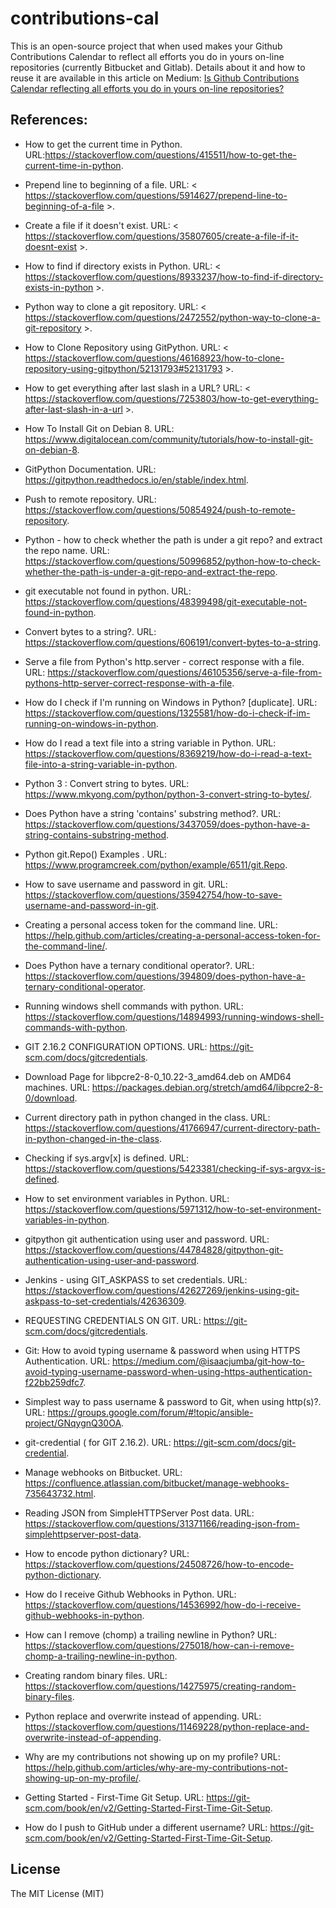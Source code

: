 # contributions-cal

This is an open-source project that when used makes your Github Contributions Calendar to reflect all efforts you do in yours on-line repositories (currently Bitbucket and Gitlab). Details about it and how to reuse it are available in this article on Medium: [Is Github Contributions Calendar reflecting all efforts you do in yours on-line repositories?](https://medium.com/@flauberjp/is-github-contributions-calendar-reflecting-all-efforts-you-do-in-your-on-line-repositories-1550f7961278)



## References:
* How to get the current time in Python. URL:<https://stackoverflow.com/questions/415511/how-to-get-the-current-time-in-python>.

* Prepend line to beginning of a file. URL: < https://stackoverflow.com/questions/5914627/prepend-line-to-beginning-of-a-file >.

* Create a file if it doesn't exist. URL: < https://stackoverflow.com/questions/35807605/create-a-file-if-it-doesnt-exist >.

* How to find if directory exists in Python. URL: < https://stackoverflow.com/questions/8933237/how-to-find-if-directory-exists-in-python >.

* Python way to clone a git repository. URL: < https://stackoverflow.com/questions/2472552/python-way-to-clone-a-git-repository >. 

* How to Clone Repository using GitPython. URL: < https://stackoverflow.com/questions/46168923/how-to-clone-repository-using-gitpython/52131793#52131793 >.

* How to get everything after last slash in a URL? URL: < https://stackoverflow.com/questions/7253803/how-to-get-everything-after-last-slash-in-a-url >.

* How To Install Git on Debian 8. URL: <https://www.digitalocean.com/community/tutorials/how-to-install-git-on-debian-8>.

* GitPython Documentation. URL: <https://gitpython.readthedocs.io/en/stable/index.html>.

* Push to remote repository. URL: <https://stackoverflow.com/questions/50854924/push-to-remote-repository>.

* Python - how to check whether the path is under a git repo? and extract the repo name. URL: <https://stackoverflow.com/questions/50996852/python-how-to-check-whether-the-path-is-under-a-git-repo-and-extract-the-repo>.

* git executable not found in python. URL: <https://stackoverflow.com/questions/48399498/git-executable-not-found-in-python>.

* Convert bytes to a string?. URL: <https://stackoverflow.com/questions/606191/convert-bytes-to-a-string>.

* Serve a file from Python's http.server - correct response with a file. URL: <https://stackoverflow.com/questions/46105356/serve-a-file-from-pythons-http-server-correct-response-with-a-file>.

* How do I check if I'm running on Windows in Python? [duplicate]. URL: <https://stackoverflow.com/questions/1325581/how-do-i-check-if-im-running-on-windows-in-python>.

* How do I read a text file into a string variable in Python. URL: <https://stackoverflow.com/questions/8369219/how-do-i-read-a-text-file-into-a-string-variable-in-python>.

* Python 3 : Convert string to bytes. URL: <https://www.mkyong.com/python/python-3-convert-string-to-bytes/>.

* Does Python have a string 'contains' substring method?. URL: <https://stackoverflow.com/questions/3437059/does-python-have-a-string-contains-substring-method>.

* Python git.Repo() Examples . URL: <https://www.programcreek.com/python/example/6511/git.Repo>.

* How to save username and password in git. URL: <https://stackoverflow.com/questions/35942754/how-to-save-username-and-password-in-git>.

* Creating a personal access token for the command line. URL: <https://help.github.com/articles/creating-a-personal-access-token-for-the-command-line/>.

* Does Python have a ternary conditional operator?. URL: <https://stackoverflow.com/questions/394809/does-python-have-a-ternary-conditional-operator>.

* Running windows shell commands with python. URL: <https://stackoverflow.com/questions/14894993/running-windows-shell-commands-with-python>.

* GIT 2.16.2 CONFIGURATION OPTIONS. URL: <https://git-scm.com/docs/gitcredentials>.

* Download Page for libpcre2-8-0_10.22-3_amd64.deb on AMD64 machines. URL: <https://packages.debian.org/stretch/amd64/libpcre2-8-0/download>.

* Current directory path in python changed in the class. URL: <https://stackoverflow.com/questions/41766947/current-directory-path-in-python-changed-in-the-class>.

* Checking if sys.argv[x] is defined. URL: <https://stackoverflow.com/questions/5423381/checking-if-sys-argvx-is-defined>.

* How to set environment variables in Python. URL: <https://stackoverflow.com/questions/5971312/how-to-set-environment-variables-in-python>.

* gitpython git authentication using user and password. URL: <https://stackoverflow.com/questions/44784828/gitpython-git-authentication-using-user-and-password>.

* Jenkins - using GIT_ASKPASS to set credentials. URL: <https://stackoverflow.com/questions/42627269/jenkins-using-git-askpass-to-set-credentials/42636309>.

* REQUESTING CREDENTIALS ON GIT. URL: <https://git-scm.com/docs/gitcredentials>.

* Git: How to avoid typing username & password when using HTTPS Authentication. URL: <https://medium.com/@isaacjumba/git-how-to-avoid-typing-username-password-when-using-https-authentication-f22bb259dfc7>.

* Simplest way to pass username & password to Git, when using http(s)?. URL: <https://groups.google.com/forum/#!topic/ansible-project/GNqygnQ30OA>.

* git-credential ( for GIT 2.16.2). URL: <https://git-scm.com/docs/git-credential>.

* Manage webhooks on Bitbucket. URL: <https://confluence.atlassian.com/bitbucket/manage-webhooks-735643732.html>.

* Reading JSON from SimpleHTTPServer Post data. URL: <https://stackoverflow.com/questions/31371166/reading-json-from-simplehttpserver-post-data>.

* How to encode python dictionary? URL: <https://stackoverflow.com/questions/24508726/how-to-encode-python-dictionary>.

* How do I receive Github Webhooks in Python. URL: <https://stackoverflow.com/questions/14536992/how-do-i-receive-github-webhooks-in-python>.

* How can I remove (chomp) a trailing newline in Python? URL: <https://stackoverflow.com/questions/275018/how-can-i-remove-chomp-a-trailing-newline-in-python>.

* Creating random binary files. URL: <https://stackoverflow.com/questions/14275975/creating-random-binary-files>.

* Python replace and overwrite instead of appending. URL: <https://stackoverflow.com/questions/11469228/python-replace-and-overwrite-instead-of-appending>.

* Why are my contributions not showing up on my profile? URL: <https://help.github.com/articles/why-are-my-contributions-not-showing-up-on-my-profile/>.

* Getting Started - First-Time Git Setup. URL: <https://git-scm.com/book/en/v2/Getting-Started-First-Time-Git-Setup>.

* How do I push to GitHub under a different username? URL: <https://git-scm.com/book/en/v2/Getting-Started-First-Time-Git-Setup>.

## License
 
The MIT License (MIT)
